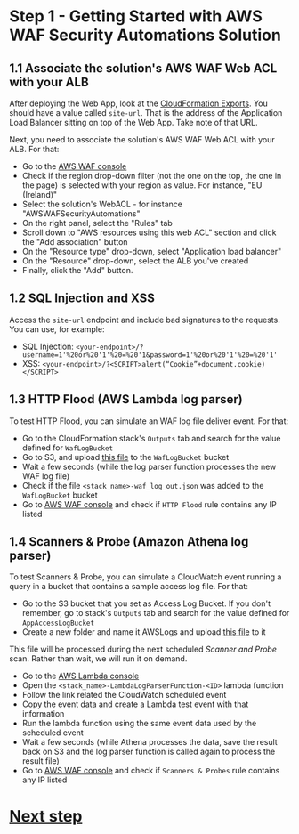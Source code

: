 # Step 1 - Getting Started with AWS WAF Security Automations Solution

## 1.1 Associate the solution's AWS WAF Web ACL with your ALB

After deploying the Web App, look at the [CloudFormation Exports](https://console.aws.amazon.com/cloudformation/home?#/exports). You should have a value called `site-url`. That is the address of the Application Load Balancer sitting on top of the Web App. Take note of that URL.

Next, you need to associate the solution's AWS WAF Web ACL with your ALB. For that:
* Go to the [AWS WAF console](https://console.aws.amazon.com/wafv2/home?#/webacls)
* Check if the region drop-down filter (not the one on the top, the one in the page) is selected with your region as value. For instance, "EU (Ireland)"
* Select the solution's WebACL - for instance "AWSWAFSecurityAutomations"
* On the right panel, select the "Rules" tab
* Scroll down to "AWS resources using this web ACL" section and click the "Add association" button
* On the "Resource type" drop-down, select "Application load balancer"
* On the "Resource" drop-down, select the ALB you've created
* Finally, click the "Add" button.


## 1.2 SQL Injection and XSS

Access the `site-url` endpoint and include bad signatures to the requests. You can use, for example:

* SQL Injection: `<your-endpoint>/?username=1'%20or%20'1'%20=%20'1&password=1'%20or%20'1'%20=%20'1'`
* XSS: `<your-endpoint>/?<SCRIPT>alert(“Cookie”+document.cookie)</SCRIPT>`

## 1.3 HTTP Flood (AWS Lambda log parser)

To test HTTP Flood, you can simulate an WAF log file deliver event. For that:

* Go to the CloudFormation stack's `Outputs` tab and search for the value defined for `WafLogBucket`
* Go to S3, and upload [this file](files/waf-access-log-sample.gz) to the `WafLogBucket` bucket
* Wait a few seconds (while the log parser function processes the new WAF log file)
* Check if the file `<stack_name>-waf_log_out.json` was added to the `WafLogBucket` bucket
* Go to [AWS WAF console](https://console.aws.amazon.com/wafv2/home?#/webacls) and check if `HTTP Flood` rule contains any IP listed

## 1.4 Scanners & Probe (Amazon Athena log parser)

To test Scanners & Probe, you can simulate a CloudWatch event running a query in a bucket that contains a sample access log file.
For that:
* Go to the S3 bucket that you set as Access Log Bucket. If you don't remember, go to stack's `Outputs` tab and search for the value defined for `AppAccessLogBucket`
* Create a new folder and name it AWSLogs and upload [this file](files/alb-access-log-sample.gz) to it

This file will be processed during the next scheduled *Scanner and Probe* scan. Rather than wait, we will run it on demand.

* Go to the [AWS Lambda console](https://console.aws.amazon.com/lambda/home)
* Open the `<stack_name>-LambdaLogParserFunction-<ID>` lambda function
* Follow the link related the CloudWatch scheduled event
* Copy the event data and create a Lambda test event with that information
* Run the lambda function using the same event data used by the scheduled event
* Wait a few seconds (while Athena processes the data, save the result back on S3 and the log parser function is called again to process the result file)
* Go to [AWS WAF console](https://console.aws.amazon.com/wafv2/home?#/webacls) and check if `Scanners & Probes` rule contains any IP listed

# [Next step](step-2.md)
